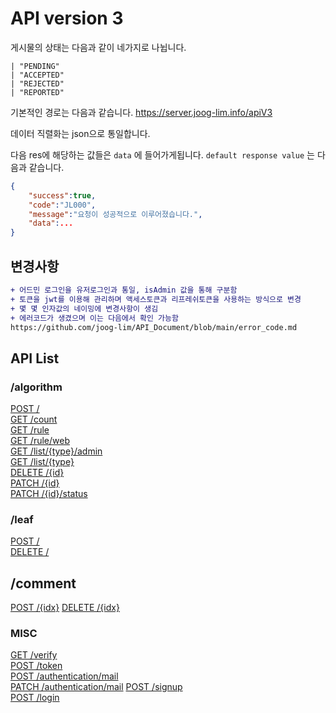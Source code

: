 # API version 3


게시물의 상태는 다음과 같이 네가지로 나뉩니다.

```tsx
| "PENDING"
| "ACCEPTED"
| "REJECTED"
| "REPORTED"
```

기본적인 경로는 다음과 같습니다.
https://server.joog-lim.info/apiV3

데이터 직렬화는 json으로 통일합니다.

다음 res에 해당하는 값들은 `data` 에 들어가게됩니다.
`default response value` 는 다음과 같습니다.

```json
{
	"success":true,
	"code":"JL000",
	"message":"요청이 성공적으로 이루어졌습니다.",
	"data":...
}
```

## 변경사항
```diff
+ 어드민 로그인을 유저로그인과 통일, isAdmin 값을 통해 구분함
+ 토큰을 jwt를 이용해 관리하며 액세스토큰과 리프레쉬토큰을 사용하는 방식으로 변경
+ 몇 몇 인자값의 네이밍에 변경사항이 생김
+ 에러코드가 생겼으며 이는 다음에서 확인 가능함
https://github.com/joog-lim/API_Document/blob/main/error_code.md
```

## API List

### /algorithm

[POST /](./algorithm.md#post-)  
[GET /count](./algorithm.md#get-count)  
[GET /rule](./algorithm.md#get-rule)  
[GET /rule/web](./algorithm.md#get-ruleweb)  
[GET /list/{type}/admin](./algorithm.md#get-listtypeadmin)  
[GET /list/{type}](./algorithm.md#get-listtype)  
[DELETE /{id}](./algorithm.md#delete-id)  
[PATCH /{id}](./algorithm.md#patch-id)  
[PATCH /{id}/status](./algorithm.md#patch-idstatus)  

### /leaf
[POST /]()  
[DELETE /]()  

## /comment

[POST /{idx}]()
[DELETE /{idx}]()

### MISC
[GET /verify](./MISC.md#get-verify)  
[POST /token](./MISC.md#post-token)  
[POST /authentication/mail](./MISC.md#post-authenticationmail)  
[PATCH /authentication/mail](./MISC.md#patch-authenticationmail) 
[POST /signup](./MISC.md#post-signup)  
[POST /login](./MISC.md#post-login)  

